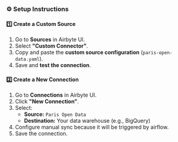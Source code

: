 ### ⚙️ **Setup Instructions**

#### **1️⃣ Create a Custom Source**
1. Go to **Sources** in Airbyte UI.  
2. Select **"Custom Connector"**.  
3. Copy and paste the **custom source configuration** (`paris-open-data.yaml`).  
4. Save and **test the connection**.  

#### **2️⃣ Create a New Connection**
1. Go to **Connections** in Airbyte UI.  
2. Click **"New Connection"**.  
3. Select:  
   - **Source:** `Paris Open Data`  
   - **Destination:** Your data warehouse (e.g., BigQuery)  
4. Configure manual sync because it will be triggered by airflow.
5. Save the connection.